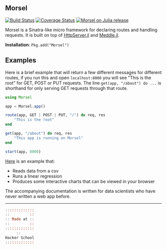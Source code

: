 ## Morsel

[![Build Status](https://travis-ci.org/JuliaWeb/Morsel.jl.svg?branch=master)](https://travis-ci.org/JuliaWeb/Morsel.jl)
[![Coverage Status](https://coveralls.io/repos/JuliaWeb/Morsel.jl/badge.svg?branch=master)](https://coveralls.io/r/JuliaWeb/Morsel.jl?branch=master)
[![Morsel on Julia release](http://pkg.julialang.org/badges/Morsel_release.svg)](http://pkg.julialang.org/?pkg=Morsel&ver=release)

Morsel is a Sinatra-like micro framework for declaring routes and handling requests.
It is built on top of [HttpServer.jl](https://github.com/JuliaWeb/HttpServer.jl)
and [Meddle.jl](https://github.com/JuliaWeb/Meddle.jl).

**Installation**: `Pkg.add("Morsel")`

## Examples

Here is a brief example that will return a few different messages for different routes,
if you run this and open `localhost:8000` you will see "This is the root" for GET, POST or PUT requests.
The line `get(app, "/about") do ...` is shorthand for only serving GET requests through that route.

```julia
using Morsel

app = Morsel.app()

route(app, GET | POST | PUT, "/") do req, res
    "This is the root"
end

get(app, "/about") do req, res
    "This app is running on Morsel"
end

start(app, 8000)
```

[Here](https://bitbucket.org/jocklawrie/skeleton-webapp.jl) is an example that:

- Reads data from a csv
- Runs a linear regression
- Produces some interactive charts that can be viewed in your browser

The accompanying documentation is written for data scientists who have never written a web app before.


---

```julia
:::::::::::::
::         ::
:: Made at ::
::         ::
:::::::::::::
     ::
Hacker School
:::::::::::::
```
